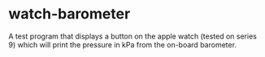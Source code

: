 # watch-barometer
A test program that displays a button on the apple watch (tested on series 9) which will print the pressure in kPa from the on-board barometer. 
